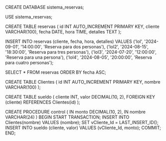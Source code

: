 CREATE DATABASE sistema_reservas;

USE sistema_reservas;

CREATE TABLE reservas (
    id INT AUTO_INCREMENT PRIMARY KEY,
    cliente VARCHAR(100),
    fecha DATE,
    hora TIME,
    detalles TEXT
);

INSERT INTO reservas (cliente, fecha, hora, detalles)
VALUES
    ('lol', '2024-09-01', '14:00:00', 'Reserva para dos personas'),
    ('lol2', '2024-08-15', '18:30:00', 'Reserva para tres personas'),
    ('lol3', '2024-07-20', '12:00:00', 'Reserva para una persona'),
    ('lol4', '2024-08-05', '20:00:00', 'Reserva para cuatro personas');

SELECT * 
FROM reservas 
ORDER BY fecha ASC;

CREATE TABLE Clientes (
    id INT AUTO_INCREMENT PRIMARY KEY,
    nombre VARCHAR(100)
);

CREATE TABLE sueldo (
    cliente INT,
    valor DECIMAL(10, 2),
    FOREIGN KEY (cliente) REFERENCES Clientes(id)
);

CREATE PROCEDURE control (
    IN monto DECIMAL(10, 2),
    IN nombre VARCHAR(24)
)
BEGIN
    START TRANSACTION;
    INSERT INTO Clientes(nombre) VALUES (nombre);
    SET vCliente_Id = LAST_INSERT_ID();
    INSERT INTO sueldo (cliente, valor) VALUES (vCliente_Id, monto);
    COMMIT;
END;


